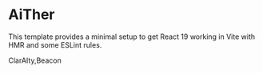# AiTher

This template provides a minimal setup to get React 19 working in Vite with HMR and some ESLint rules.

ClarAIty,Beacon
